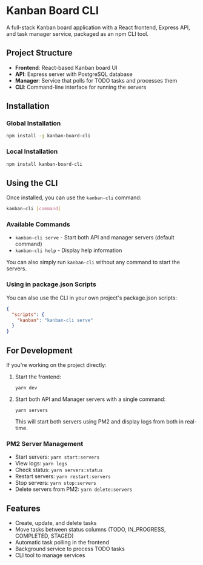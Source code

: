 # Kanban Board CLI

A full-stack Kanban board application with a React frontend, Express API, and task manager service, packaged as an npm CLI tool.

## Project Structure

- **Frontend**: React-based Kanban board UI
- **API**: Express server with PostgreSQL database
- **Manager**: Service that polls for TODO tasks and processes them
- **CLI**: Command-line interface for running the servers

## Installation

### Global Installation

```bash
npm install -g kanban-board-cli
```

### Local Installation

```bash
npm install kanban-board-cli
```

## Using the CLI

Once installed, you can use the `kanban-cli` command:

```bash
kanban-cli [command]
```

### Available Commands

- `kanban-cli serve` - Start both API and manager servers (default command)
- `kanban-cli help` - Display help information

You can also simply run `kanban-cli` without any command to start the servers.

### Using in package.json Scripts

You can also use the CLI in your own project's package.json scripts:

```json
{
  "scripts": {
    "kanban": "kanban-cli serve"
  }
}
```

## For Development

If you're working on the project directly:

1. Start the frontend:
   ```
   yarn dev
   ```

2. Start both API and Manager servers with a single command:
   ```
   yarn servers
   ```
   This will start both servers using PM2 and display logs from both in real-time.

### PM2 Server Management

- Start servers: `yarn start:servers`
- View logs: `yarn logs`
- Check status: `yarn servers:status`
- Restart servers: `yarn restart:servers`
- Stop servers: `yarn stop:servers`
- Delete servers from PM2: `yarn delete:servers`

## Features

- Create, update, and delete tasks
- Move tasks between status columns (TODO, IN_PROGRESS, COMPLETED, STAGED)
- Automatic task polling in the frontend
- Background service to process TODO tasks
- CLI tool to manage services